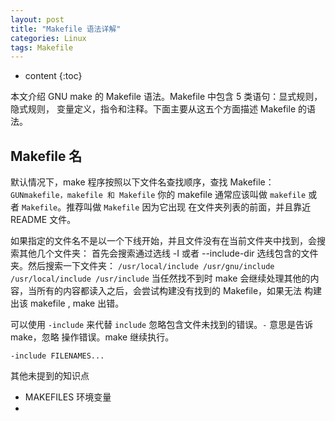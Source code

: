 ```yaml
---
layout: post
title: "Makefile 语法详解"
categories: Linux
tags: Makefile
---
```


* content
{:toc}

本文介绍 GNU make 的 Makefile 语法。Makefile 中包含 5 类语句：显式规则，隐式规则，
变量定义，指令和注释。下面主要从这五个方面描述 Makefile 的语法。




Makefile 名
-------
默认情况下，make 程序按照以下文件名查找顺序，查找 Makefile：
`GUNmakefile，makefile 和 Makefile`
你的 makefile 通常应该叫做 `makefile` 或者 `Makefile`。推荐叫做 `Makefile` 因为它出现
在文件夹列表的前面，并且靠近 README 文件。

如果指定的文件名不是以一个下线开始，并且文件没有在当前文件夹中找到，会搜索其他几个文件夹：
首先会搜索通过选线 -I 或者 --include-dir 选线包含的文件夹。然后搜索一下文件夹：
`/usr/local/include /usr/gnu/include /usr/local/include /usr/include` 当任然找不到时
make 会继续处理其他的内容，当所有的内容都读入之后，会尝试构建没有找到的 Makefile，如果无法
构建出该 makefile , make 出错。

可以使用 `-include` 来代替 `include` 忽略包含文件未找到的错误。`-` 意思是告诉 make，忽略
操作错误。make 继续执行。

    -include FILENAMES...
    
    
    
    
其他未提到的知识点
+ MAKEFILES 环境变量
+ 
